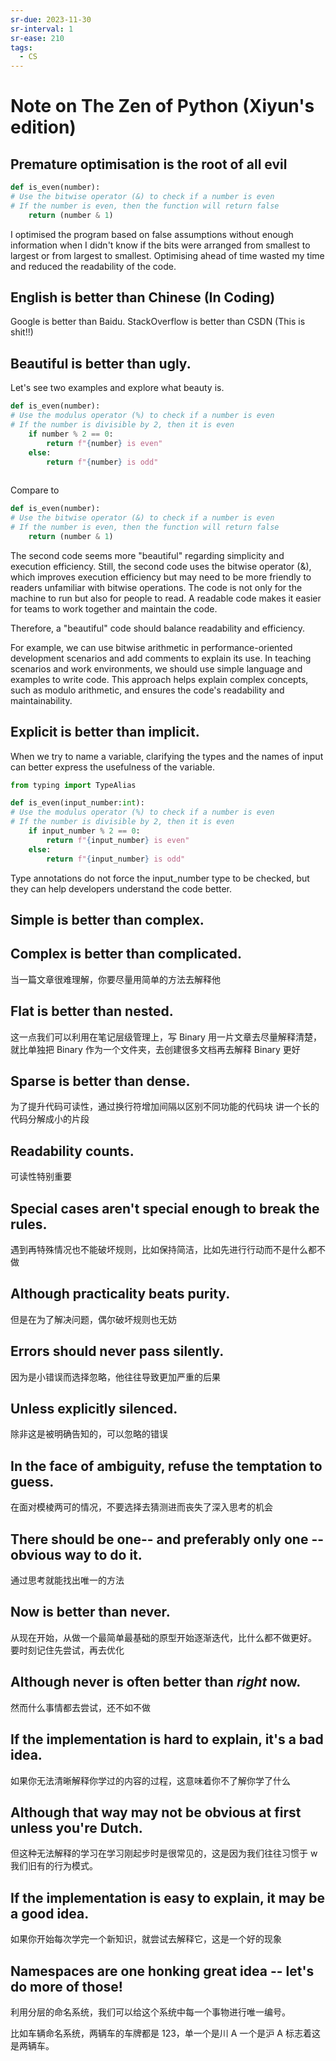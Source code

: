 ```yaml
---
sr-due: 2023-11-30
sr-interval: 1
sr-ease: 210
tags:
  - CS
---
```

# Note on The Zen of Python (Xiyun's edition)

## Premature optimisation is the root of all evil

```python
def is_even(number):
# Use the bitwise operator (&) to check if a number is even 
# If the number is even, then the function will return false 
	return (number & 1)
```
I optimised the program based on false assumptions without enough information when I didn't know if the bits were arranged from smallest to largest or from largest to smallest. Optimising ahead of time wasted my time and reduced the readability of the code.
## English is better than Chinese (In Coding)

Google is better than Baidu. StackOverflow is better than CSDN (This is shit!!)


## Beautiful is better than ugly.

Let's see two examples and explore what beauty is.

```python
def is_even(number):
# Use the modulus operator (%) to check if a number is even
# If the number is divisible by 2, then it is even
	if number % 2 == 0:
		return f"{number} is even"
	else:
		return f"{number} is odd"
	
```

Compare to 

```python 
def is_even(number):
# Use the bitwise operator (&) to check if a number is even 
# If the number is even, then the function will return false 
	return (number & 1)
```

The second code seems more "beautiful" regarding simplicity and execution efficiency. Still, the second code uses the bitwise operator (&), which improves execution efficiency but may need to be more friendly to readers unfamiliar with bitwise operations. The code is not only for the machine to run but also for people to read. A readable code makes it easier for teams to work together and maintain the code.

Therefore, a "beautiful" code should balance readability and efficiency.

For example, we can use bitwise arithmetic in performance-oriented development scenarios and add comments to explain its use. In teaching scenarios and work environments, we should use simple language and examples to write code. This approach helps explain complex concepts, such as modulo arithmetic, and ensures the code's readability and maintainability.
## Explicit is better than implicit.

When we try to name a variable, clarifying the types and the names of input can better express the usefulness of the variable.

```python
from typing import TypeAlias

def is_even(input_number:int):
# Use the modulus operator (%) to check if a number is even
# If the number is divisible by 2, then it is even
	if input_number % 2 == 0:
		return f"{input_number} is even"
	else:
		return f"{input_number} is odd"
```
Type annotations do not force the input_number type to be checked, but they can help developers understand the code better.


## Simple is better than complex.



## Complex is better than complicated.

当一篇文章很难理解，你要尽量用简单的方法去解释他

## Flat is better than nested.

这一点我们可以利用在笔记层级管理上，写 Binary 用一片文章去尽量解释清楚，就比单独把 Binary 作为一个文件夹，去创建很多文档再去解释 Binary 更好

## Sparse is better than dense.

为了提升代码可读性，通过换行符增加间隔以区别不同功能的代码块
讲一个长的代码分解成小的片段


## Readability counts.

可读性特别重要
## Special cases aren't special enough to break the rules.

遇到再特殊情况也不能破坏规则，比如保持简洁，比如先进行行动而不是什么都不做

## Although practicality beats purity.

但是在为了解决问题，偶尔破坏规则也无妨

## Errors should never pass silently.

因为是小错误而选择忽略，他往往导致更加严重的后果

## Unless explicitly silenced.

除非这是被明确告知的，可以忽略的错误

## In the face of ambiguity, refuse the temptation to guess.

在面对模棱两可的情况，不要选择去猜测进而丧失了深入思考的机会

## There should be one-- and preferably only one --obvious way to do it.

通过思考就能找出唯一的方法

## Now is better than never.

从现在开始，从做一个最简单最基础的原型开始逐渐迭代，比什么都不做更好。
要时刻记住先尝试，再去优化

## Although never is often better than *right* now.

然而什么事情都去尝试，还不如不做

## If the implementation is hard to explain, it's a bad idea.

如果你无法清晰解释你学过的内容的过程，这意味着你不了解你学了什么

## Although that way may not be obvious at first unless you're Dutch.

但这种无法解释的学习在学习刚起步时是很常见的，这是因为我们往往习惯于 w 我们旧有的行为模式。
## If the implementation is easy to explain, it may be a good idea.

如果你开始每次学完一个新知识，就尝试去解释它，这是一个好的现象

## Namespaces are one honking great idea -- let's do more of those!

利用分层的命名系统，我们可以给这个系统中每一个事物进行唯一编号。

比如车辆命名系统，两辆车的车牌都是 123，单一个是川 A 一个是沪 A 标志着这是两辆车。

